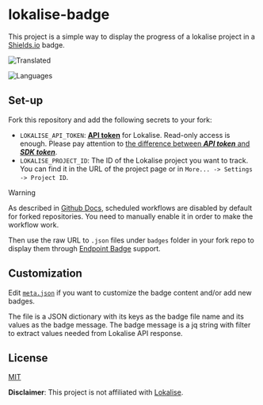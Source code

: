 # lokalise-badge
This project is a simple way to display the progress of a lokalise project in a [Shields.io](https://shields.io/) badge.

![Translated](https://img.shields.io/endpoint?url=https%3A%2F%2Fraw.githubusercontent.com%2Flive-codes%2Flokalise-badge%2Fmain%2Fbadges%2Ftranslated.json)

![Languages](https://img.shields.io/endpoint?url=https%3A%2F%2Fraw.githubusercontent.com%2Flive-codes%2Flokalise-badge%2Fmain%2Fbadges%2Flanguages.json)

## Set-up
Fork this repository and add the following secrets to your fork:

- `LOKALISE_API_TOKEN`: [**API token**](https://app.lokalise.com/profile#apitokens) for Lokalise. Read-only access is enough. Please pay attention to [the difference between ***API token*** and ***SDK token***](https://docs.lokalise.com/en/articles/1929556-api-and-sdk-tokens).
- `LOKALISE_PROJECT_ID`: The ID of the Lokalise project you want to track. You can find it in the URL of the project page or in `More... -> Settings -> Project ID`.

> [!WARNING]
> As described in [Github Docs](https://docs.github.com/en/actions/managing-workflow-runs-and-deployments/managing-workflow-runs/disabling-and-enabling-a-workflow), scheduled workflows are disabled by default for forked repositories. You need to manually enable it in order to make the workflow work.

Then use the raw URL to `.json` files under `badges` folder in your fork repo to display them through [Endpoint Badge](https://shields.io/badges/endpoint-badge) support.

## Customization
Edit [`meta.json`](./meta.json) if you want to customize the badge content and/or add new badges.

The file is a JSON dictionary with its keys as the badge file name and its values as the badge message. The badge message is a jq string with filter to extract values needed from Lokalise API response.

## License
[MIT](./LICENSE)

**Disclaimer**: This project is not affiliated with [Lokalise](https://lokalise.com/).
